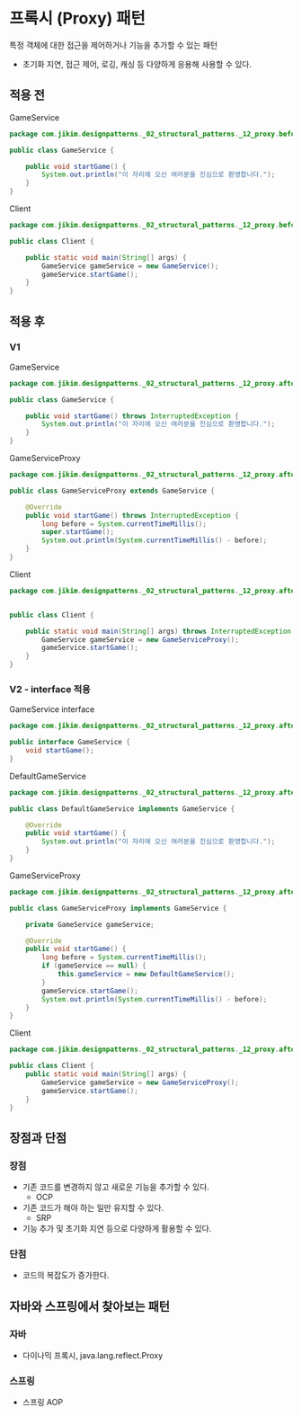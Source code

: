 # 프록시 (Proxy) 패턴
특정 객체에 대한 접근을 제어하거나 기능을 추가할 수 있는 패턴
- 초기화 지연, 접근 제어, 로깅, 캐싱 등 다양하게 응용해 사용할 수 있다.

## 적용 전
GameService
```java
package com.jikim.designpatterns._02_structural_patterns._12_proxy.before;

public class GameService {

	public void startGame() {
		System.out.println("이 자리에 오신 여러분을 진심으로 환영합니다.");
	}
}
```
Client
```java
package com.jikim.designpatterns._02_structural_patterns._12_proxy.before;

public class Client {

	public static void main(String[] args) {
		GameService gameService = new GameService();
		gameService.startGame();
	}
}
```

## 적용 후
### V1
GameService
```java
package com.jikim.designpatterns._02_structural_patterns._12_proxy.after_v1;

public class GameService {

	public void startGame() throws InterruptedException {
		System.out.println("이 자리에 오신 여러분을 진심으로 환영합니다.");
	}
}
```
GameServiceProxy
```java
package com.jikim.designpatterns._02_structural_patterns._12_proxy.after_v1;

public class GameServiceProxy extends GameService {

	@Override
	public void startGame() throws InterruptedException {
		long before = System.currentTimeMillis();
		super.startGame();
		System.out.println(System.currentTimeMillis() - before);
	}
}
```
Client
```java
package com.jikim.designpatterns._02_structural_patterns._12_proxy.after_v1;


public class Client {

	public static void main(String[] args) throws InterruptedException {
		GameService gameService = new GameServiceProxy();
		gameService.startGame();
	}
}
```

### V2 - interface 적용
GameService interface
```java
package com.jikim.designpatterns._02_structural_patterns._12_proxy.after_v2;

public interface GameService {
	void startGame();
}
```
DefaultGameService
```java
package com.jikim.designpatterns._02_structural_patterns._12_proxy.after_v2;

public class DefaultGameService implements GameService {

	@Override
	public void startGame() {
		System.out.println("이 자리에 오신 여러분을 진심으로 환영합니다.");
	}
}
```
GameServiceProxy
```java
package com.jikim.designpatterns._02_structural_patterns._12_proxy.after_v2;

public class GameServiceProxy implements GameService {

	private GameService gameService;

	@Override
	public void startGame() {
		long before = System.currentTimeMillis();
		if (gameService == null) {
			this.gameService = new DefaultGameService();
		}
		gameService.startGame();
		System.out.println(System.currentTimeMillis() - before);
	}
}
```
Client
```java
package com.jikim.designpatterns._02_structural_patterns._12_proxy.after_v2;

public class Client {
	public static void main(String[] args) {
		GameService gameService = new GameServiceProxy();
		gameService.startGame();
	}
}
```

## 장점과 단점
### 장점
- 기존 코드를 변경하지 않고 새로운 기능을 추가할 수 있다.
  - OCP
- 기존 코드가 해야 하는 일만 유지할 수 있다.
  - SRP
- 기능 추가 및 초기화 지연 등으로 다양하게 활용할 수 있다.

### 단점
- 코드의 복잡도가 증가한다.

## 자바와 스프링에서 찾아보는 패턴
### 자바
- 다이나믹 프록시, java.lang.reflect.Proxy
### 스프링
- 스프링 AOP
